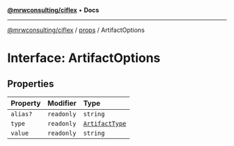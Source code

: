 [**@mrwconsulting/ciflex**](../../README.md) • **Docs**

***

[@mrwconsulting/ciflex](../../README.md) / [props](../README.md) / ArtifactOptions

# Interface: ArtifactOptions

## Properties

| Property | Modifier | Type |
| :------ | :------ | :------ |
| `alias?` | `readonly` | `string` |
| `type` | `readonly` | [`ArtifactType`](../../types/type-aliases/ArtifactType.md) |
| `value` | `readonly` | `string` |
